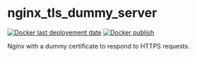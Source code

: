 # nginx_tls_dummy_server

[![Docker last deployement date](https://img.shields.io/badge/dynamic/json?color=informational&label=last%20pushed&query=%24.tag_last_pushed&url=https%3A%2F%2Fhub.docker.com%2Fv2%2Frepositories%2Fhugocker%2Fnginx_tls_dummy_server%2Ftags%2Flatest%2F?style=flat-square&logo=Docker
)](https://hub.docker.com/r/hugocker/nginx_tls_dummy_server) 
[![Docker publish](https://github.com/Hugo-C/nginx_tls_dummy_server/actions/workflows/docker-publish.yml/badge.svg)](https://github.com/Hugo-C/nginx_tls_dummy_server/actions/workflows/docker-publish.yml)

Nginx with a dummy certificate to respond to HTTPS requests.